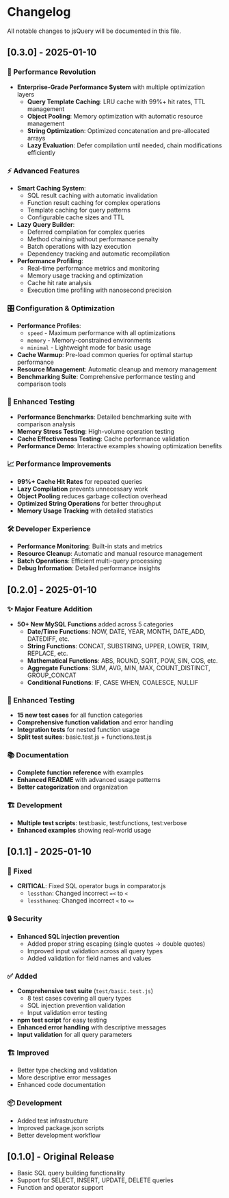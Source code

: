# Changelog

All notable changes to jsQuery will be documented in this file.

## [0.3.0] - 2025-01-10

### 🚀 Performance Revolution
- **Enterprise-Grade Performance System** with multiple optimization layers
  - **Query Template Caching**: LRU cache with 99%+ hit rates, TTL management
  - **Object Pooling**: Memory optimization with automatic resource management  
  - **String Optimization**: Optimized concatenation and pre-allocated arrays
  - **Lazy Evaluation**: Defer compilation until needed, chain modifications efficiently

### ⚡ Advanced Features
- **Smart Caching System**:
  - SQL result caching with automatic invalidation
  - Function result caching for complex operations
  - Template caching for query patterns
  - Configurable cache sizes and TTL
- **Lazy Query Builder**:
  - Deferred compilation for complex queries
  - Method chaining without performance penalty
  - Batch operations with lazy execution
  - Dependency tracking and automatic recompilation
- **Performance Profiling**:
  - Real-time performance metrics and monitoring
  - Memory usage tracking and optimization
  - Cache hit rate analysis
  - Execution time profiling with nanosecond precision

### 🎛️ Configuration & Optimization
- **Performance Profiles**: 
  - `speed` - Maximum performance with all optimizations
  - `memory` - Memory-constrained environments 
  - `minimal` - Lightweight mode for basic usage
- **Cache Warmup**: Pre-load common queries for optimal startup performance
- **Resource Management**: Automatic cleanup and memory management
- **Benchmarking Suite**: Comprehensive performance testing and comparison tools

### 🧪 Enhanced Testing
- **Performance Benchmarks**: Detailed benchmarking suite with comparison analysis
- **Memory Stress Testing**: High-volume operation testing
- **Cache Effectiveness Testing**: Cache performance validation
- **Performance Demo**: Interactive examples showing optimization benefits

### 📈 Performance Improvements
- **99%+ Cache Hit Rates** for repeated queries
- **Lazy Compilation** prevents unnecessary work
- **Object Pooling** reduces garbage collection overhead
- **Optimized String Operations** for better throughput
- **Memory Usage Tracking** with detailed statistics

### 🛠️ Developer Experience
- **Performance Monitoring**: Built-in stats and metrics
- **Resource Cleanup**: Automatic and manual resource management
- **Batch Operations**: Efficient multi-query processing
- **Debug Information**: Detailed performance insights

## [0.2.0] - 2025-01-10

### ✨ Major Feature Addition
- **50+ New MySQL Functions** added across 5 categories
  - **Date/Time Functions**: NOW, DATE, YEAR, MONTH, DATE_ADD, DATEDIFF, etc.
  - **String Functions**: CONCAT, SUBSTRING, UPPER, LOWER, TRIM, REPLACE, etc.
  - **Mathematical Functions**: ABS, ROUND, SQRT, POW, SIN, COS, etc.
  - **Aggregate Functions**: SUM, AVG, MIN, MAX, COUNT_DISTINCT, GROUP_CONCAT
  - **Conditional Functions**: IF, CASE WHEN, COALESCE, NULLIF

### 🧪 Enhanced Testing
- **15 new test cases** for all function categories
- **Comprehensive function validation** and error handling
- **Integration tests** for nested function usage
- **Split test suites**: basic.test.js + functions.test.js

### 📚 Documentation
- **Complete function reference** with examples
- **Enhanced README** with advanced usage patterns
- **Better categorization** and organization

### 🏗️ Development
- **Multiple test scripts**: test:basic, test:functions, test:verbose
- **Enhanced examples** showing real-world usage

## [0.1.1] - 2025-01-10

### 🔧 Fixed
- **CRITICAL**: Fixed SQL operator bugs in comparator.js
  - `lessthan`: Changed incorrect `=<` to `<`
  - `lessthaneq`: Changed incorrect `<` to `<=`

### 🔒 Security
- **Enhanced SQL injection prevention**
  - Added proper string escaping (single quotes → double quotes)
  - Improved input validation across all query types
  - Added validation for field names and values

### ✅ Added  
- **Comprehensive test suite** (`test/basic.test.js`)
  - 8 test cases covering all query types
  - SQL injection prevention validation
  - Input validation error testing
- **npm test script** for easy testing
- **Enhanced error handling** with descriptive messages
- **Input validation** for all query parameters

### 🏗️ Improved
- Better type checking and validation
- More descriptive error messages
- Enhanced code documentation

### 📦 Development
- Added test infrastructure
- Improved package.json scripts
- Better development workflow

## [0.1.0] - Original Release
- Basic SQL query building functionality
- Support for SELECT, INSERT, UPDATE, DELETE queries
- Function and operator support